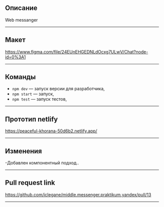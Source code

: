 ## Описание
Web messanger

---

## Макет
https://www.figma.com/file/24EUnEHGEDNLdOcxg7ULwV/Chat?node-id=0%3A1

---

## Команды
- `npm dev` — запуск версии для разработчика,
- `npm start` — запуск,
- `npm test` — запуск тестов,
---

## Прототип netlify
https://peaceful-khorana-50d6b2.netlify.app/
 
---
 
## Изменения
-Добавлен компонентный подход..
 
---

## Pull request link
https://github.com/iclegane/middle.messenger.praktikum.yandex/pull/13
 
---
